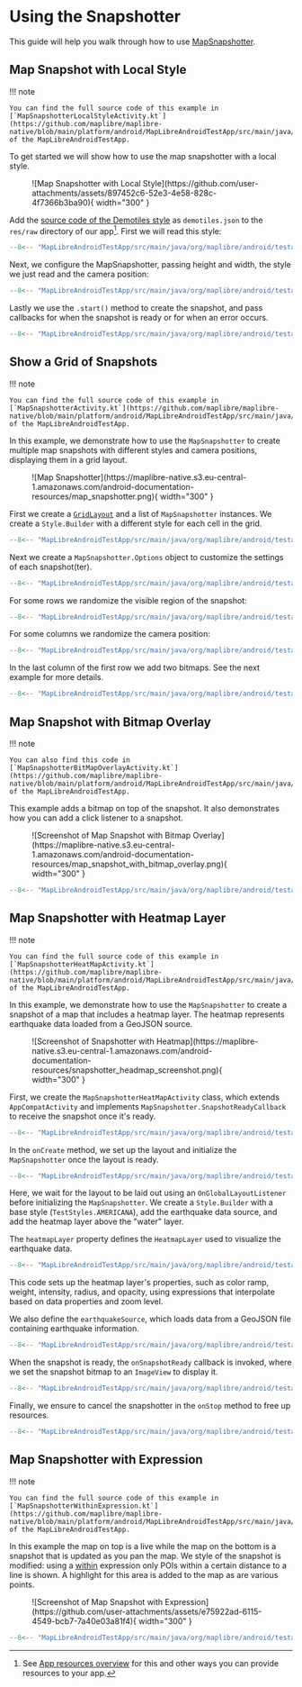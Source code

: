 # Using the Snapshotter

This guide will help you walk through how to use [MapSnapshotter](https://maplibre.org/maplibre-native/android/api/-map-libre%20-native%20-android/org.maplibre.android.snapshotter/-map-snapshotter/index.html).

## Map Snapshot with Local Style

!!! note

    You can find the full source code of this example in [`MapSnapshotterLocalStyleActivity.kt`](https://github.com/maplibre/maplibre-native/blob/main/platform/android/MapLibreAndroidTestApp/src/main/java/org/maplibre/android/testapp/activity/snapshot/MapSnapshotterLocalStyleActivity.kt) of the MapLibreAndroidTestApp.

To get started we will show how to use the map snapshotter with a local style.

<figure markdown="span">
  ![Map Snapshotter with Local Style](https://github.com/user-attachments/assets/897452c6-52e3-4e58-828c-4f7366b3ba90){ width="300" }
</figure>

Add the [source code of the Demotiles style](https://github.com/maplibre/demotiles/blob/gh-pages/style.json) as `demotiles.json` to the `res/raw` directory of our app[^1]. First we will read this style:

[^1]: See [App resources overview](https://developer.android.com/guide/topics/resources/providing-resources) for this and other ways you can provide resources to your app.

```kotlin
--8<-- "MapLibreAndroidTestApp/src/main/java/org/maplibre/android/testapp/activity/snapshot/MapSnapshotterLocalStyleActivity.kt:readStyleJson"
```

Next, we configure the MapSnapshotter, passing height and width, the style we just read and the camera position:

```kotlin
--8<-- "MapLibreAndroidTestApp/src/main/java/org/maplibre/android/testapp/activity/snapshot/MapSnapshotterLocalStyleActivity.kt:createMapSnapshotter"
```

Lastly we use the `.start()` method to create the snapshot, and pass callbacks for when the snapshot is ready or for when an error occurs.

```kotlin
--8<-- "MapLibreAndroidTestApp/src/main/java/org/maplibre/android/testapp/activity/snapshot/MapSnapshotterLocalStyleActivity.kt:createSnapshot"
```

## Show a Grid of Snapshots

!!! note

    You can find the full source code of this example in [`MapSnapshotterActivity.kt`](https://github.com/maplibre/maplibre-native/blob/main/platform/android/MapLibreAndroidTestApp/src/main/java/org/maplibre/android/testapp/activity/snapshot/MapSnapshotterActivity.kt) of the MapLibreAndroidTestApp.

In this example, we demonstrate how to use the `MapSnapshotter` to create multiple map snapshots with different styles and camera positions, displaying them in a grid layout.

<figure markdown="span">
  ![Map Snapshotter](https://maplibre-native.s3.eu-central-1.amazonaws.com/android-documentation-resources/map_snapshotter.png){ width="300" }
</figure>

First we create a [`GridLayout`](https://developer.android.com/reference/kotlin/android/widget/GridLayout) and a list of `MapSnapshotter` instances. We create a `Style.Builder` with a different style for each cell in the grid.

```kotlin
--8<-- "MapLibreAndroidTestApp/src/main/java/org/maplibre/android/testapp/activity/snapshot/MapSnapshotterActivity.kt:styleBuilder"
```

Next we create a `MapSnapshotter.Options` object to customize the settings of each snapshot(ter).

```kotlin
--8<-- "MapLibreAndroidTestApp/src/main/java/org/maplibre/android/testapp/activity/snapshot/MapSnapshotterActivity.kt:mapSnapShotterOptions"
```

For some rows we randomize the visible region of the snapshot:

```kotlin
--8<-- "MapLibreAndroidTestApp/src/main/java/org/maplibre/android/testapp/activity/snapshot/MapSnapshotterActivity.kt:setRegion"
```

For some columns we randomize the camera position:

```kotlin
--8<-- "MapLibreAndroidTestApp/src/main/java/org/maplibre/android/testapp/activity/snapshot/MapSnapshotterActivity.kt:setCameraPosition"
```

In the last column of the first row we add two bitmaps. See the next example for more details.

```kotlin
--8<-- "MapLibreAndroidTestApp/src/main/java/org/maplibre/android/testapp/activity/snapshot/MapSnapshotterActivity.kt:addMarkerLayer"
```

## Map Snapshot with Bitmap Overlay

!!! note

    You can also find this code in [`MapSnapshotterBitMapOverlayActivity.kt`](https://github.com/maplibre/maplibre-native/blob/main/platform/android/MapLibreAndroidTestApp/src/main/java/org/maplibre/android/testapp/activity/snapshot/MapSnapshotterBitMapOverlayActivity.kt) of the MapLibreAndroidTestApp.

This example adds a bitmap on top of the snapshot. It also demonstrates how you can add a click listener to a snapshot.

<figure markdown="span">
  ![Screenshot of Map Snapshot with Bitmap Overlay](https://maplibre-native.s3.eu-central-1.amazonaws.com/android-documentation-resources/map_snapshot_with_bitmap_overlay.png){ width="300" }
</figure>


```kotlin title="MapSnapshotterBitMapOverlayActivity.kt"
--8<-- "MapLibreAndroidTestApp/src/main/java/org/maplibre/android/testapp/activity/snapshot/MapSnapshotterBitMapOverlayActivity.kt"
```

## Map Snapshotter with Heatmap Layer

!!! note

    You can find the full source code of this example in [`MapSnapshotterHeatMapActivity.kt`](https://github.com/maplibre/maplibre-native/blob/main/platform/android/MapLibreAndroidTestApp/src/main/java/org/maplibre/android/testapp/activity/snapshot/MapSnapshotterHeatMapActivity.kt) of the MapLibreAndroidTestApp.

In this example, we demonstrate how to use the `MapSnapshotter` to create a snapshot of a map that includes a heatmap layer. The heatmap represents earthquake data loaded from a GeoJSON source.

<figure markdown="span">
  ![Screenshot of Snapshotter with Heatmap](https://maplibre-native.s3.eu-central-1.amazonaws.com/android-documentation-resources/snapshotter_headmap_screenshot.png){ width="300" }
</figure>

First, we create the `MapSnapshotterHeatMapActivity` class, which extends `AppCompatActivity` and implements `MapSnapshotter.SnapshotReadyCallback` to receive the snapshot once it's ready.

```kotlin
--8<-- "MapLibreAndroidTestApp/src/main/java/org/maplibre/android/testapp/activity/snapshot/MapSnapshotterHeatMapActivity.kt:class_declaration"
```

In the `onCreate` method, we set up the layout and initialize the `MapSnapshotter` once the layout is ready.

```kotlin
--8<-- "MapLibreAndroidTestApp/src/main/java/org/maplibre/android/testapp/activity/snapshot/MapSnapshotterHeatMapActivity.kt:onCreate"
```

Here, we wait for the layout to be laid out using an `OnGlobalLayoutListener` before initializing the `MapSnapshotter`. We create a `Style.Builder` with a base style (`TestStyles.AMERICANA`), add the earthquake data source, and add the heatmap layer above the "water" layer.

The `heatmapLayer` property defines the `HeatmapLayer` used to visualize the earthquake data.

```kotlin
--8<-- "MapLibreAndroidTestApp/src/main/java/org/maplibre/android/testapp/activity/snapshot/MapSnapshotterHeatMapActivity.kt:heatmapLayer"
```

This code sets up the heatmap layer's properties, such as color ramp, weight, intensity, radius, and opacity, using expressions that interpolate based on data properties and zoom level.

We also define the `earthquakeSource`, which loads data from a GeoJSON file containing earthquake information.

```kotlin
--8<-- "MapLibreAndroidTestApp/src/main/java/org/maplibre/android/testapp/activity/snapshot/MapSnapshotterHeatMapActivity.kt:earthquakeSource"
```

When the snapshot is ready, the `onSnapshotReady` callback is invoked, where we set the snapshot bitmap to an `ImageView` to display it.

```kotlin
--8<-- "MapLibreAndroidTestApp/src/main/java/org/maplibre/android/testapp/activity/snapshot/MapSnapshotterHeatMapActivity.kt:onSnapshotReady"
```

Finally, we ensure to cancel the snapshotter in the `onStop` method to free up resources.

```kotlin
--8<-- "MapLibreAndroidTestApp/src/main/java/org/maplibre/android/testapp/activity/snapshot/MapSnapshotterHeatMapActivity.kt:onStop"
```


## Map Snapshotter with Expression

!!! note

    You can find the full source code of this example in [`MapSnapshotterWithinExpression.kt`](https://github.com/maplibre/maplibre-native/blob/main/platform/android/MapLibreAndroidTestApp/src/main/java/org/maplibre/android/testapp/activity/turf/MapSnapshotterWithinExpression.kt) of the MapLibreAndroidTestApp.

In this example the map on top is a live while the map on the bottom is a snapshot that is updated as you pan the map. We style of the snapshot is modified: using a [within](https://maplibre.org/maplibre-style-spec/expressions/#within) expression only POIs within a certain distance to a line is shown. A highlight for this area is added to the map as are various points.

<figure markdown="span">
  ![Screenshot of Map Snapshot with Expression](https://github.com/user-attachments/assets/e75922ad-6115-4549-bcb7-7a40e03a81f4){ width="300" }
</figure>

```kotlin title="MapSnapshotterWithinExpression.kt"
--8<-- "MapLibreAndroidTestApp/src/main/java/org/maplibre/android/testapp/activity/turf/MapSnapshotterWithinExpression.kt"
```